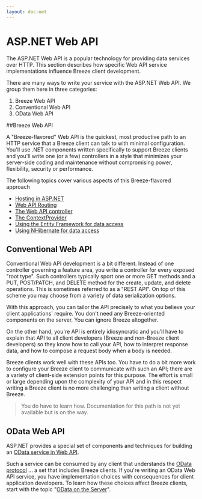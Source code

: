 ```yaml
---
layout: doc-net
---
```

# ASP.NET Web API
The ASP.NET Web API is a popular technology for providing data services over HTTP. This section describes how specific Web API service implementations influence Breeze client development.

There are many ways to write your service with the ASP.NET Web API. We group them here in three categories:

1. Breeze Web API
1. Conventional Web API
1. OData Web API

##Breeze Web API

A "Breeze-flavored" Web API is the quickest, most productive path to an HTTP service that a Breeze client can talk to with minimal configuration. You'll use .NET components written specifically to support Breeze clients and you'll write one (or a few) controllers in a style that minimizes your server-side coding and maintenance without compromising power, flexibility, security or performance.

The following topics cover various aspects of this Breeze-flavored approach

* [Hosting in ASP.NET](http://www.breezejs.com/documentation/hosting-aspnet)
* [Web API Routing](http://www.breezejs.com/documentation/web-api-routing)
* [The Web API controller](http://www.breezejs.com/documentation/web-api-controller)
* [The ContextProvider](http://www.breezejs.com/documentation/contextprovider)
* [Using the Entity Framework for data access](http://www.breezejs.com/documentation/entity-framework)
* [Using NHibernate for data access](http://www.breezejs.com/documentation/nhibernate)

## Conventional Web API

Conventional Web API development is a bit different. Instead of one controller governing a feature area, you write a controller for every exposed "root type".  Such controllers typically sport one or more GET methods and a PUT, POST/PATCH, and DELETE method for the create, update, and delete operations. This is sometimes referred to as a "REST API".  On top of this scheme you may choose from a variety of data serialization options. 

With this approach, you can tailor the API precisely to what you believe your client applications' require. You don't need any Breeze-oriented components on the server.  You can ignore Breeze altogether. 

On the other hand, you're API is entirely idiosyncratic and you'll have to explain that API to all client developers (Breeze and non-Breeze client developers) so they know how to call your API, how to interpret response data, and how to compose a request body when a body is needed. 

Breeze clients work well with these APIs too. You have to do a bit more work to configure your Breeze client to communicate with such an API; there are a variety of client-side extension points for this purpose. The effort is small or large depending upon the complexity of your API and in this respect writing a Breeze client is no more challenging than writing a client without Breeze.

> You do have to learn how. Documentation for this path is not yet available but is on the way.

## OData Web API

ASP.NET provides a special set of components and techniques for building an <a href="http://www.asp.net/web-api/overview/odata-support-in-aspnet-web-api" target="_blank" title="OData Support in Web API">OData service in Web API</a>.

Such a service can be consumed by any client that understands the <a href="http://www.odata.org/" target="_blank" title="OData.org">OData protocol</a> ... a set that includes Breeze clients.  If you're writing an OData Web API service, you have implementation choices with consequences for client application developers. To learn how these choices affect Breeze clients, start with the topic "[OData on the Server](/documentation/odata-server)".
